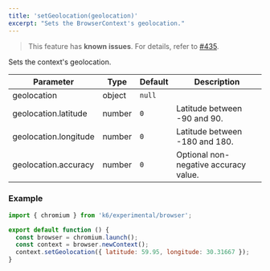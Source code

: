 ```yaml
---
title: 'setGeolocation(geolocation)'
excerpt: "Sets the BrowserContext's geolocation."
---
```


<Blockquote mod="attention">

This feature has **known issues**. For details, refer to
[#435](https://github.com/grafana/xk6-browser/issues/435).

</Blockquote>

Sets the context's geolocation.

<TableWithNestedRows>

| Parameter             | Type   | Default | Description                           |
|-----------------------|--------|---------|---------------------------------------|
| geolocation           | object | `null`      |                                       |
| geolocation.latitude  | number | `0`     | Latitude between -90 and 90.          |
| geolocation.longitude | number | `0`     | Latitude between -180 and 180.        |
| geolocation.accuracy  | number | `0`     | Optional non-negative accuracy value. |

</TableWithNestedRows>

### Example

<CodeGroup labels={[]}>

```javascript
import { chromium } from 'k6/experimental/browser';

export default function () {
  const browser = chromium.launch();
  const context = browser.newContext();
  context.setGeolocation({ latitude: 59.95, longitude: 30.31667 });
}
```

</CodeGroup>
